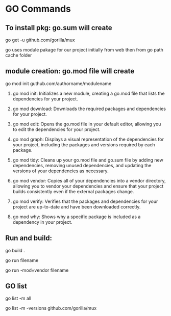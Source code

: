 # GO Commands

## To install pkg: go.sum will create

go get -u github.com/gorilla/mux

go uses module pakage for our project initially from web then from go path cache folder

<!-- to see that go env command check go path in that will find cache -->

## module creation: go.mod file will create

go mod init guthub.com/authorname/modulename

1. go mod init: Initializes a new module, creating a go.mod file that lists the dependencies for your project.

2. go mod download: Downloads the required packages and dependencies for your project.

3. go mod edit: Opens the go.mod file in your default editor, allowing you to edit the dependencies for your project.

4. go mod graph: Displays a visual representation of the dependencies for your project, including the packages and versions required by each package.

5. go mod tidy: Cleans up your go.mod file and go.sum file by adding new dependencies, removing unused dependencies, and updating the versions of your dependencies as necessary.

6. go mod vendor: Copies all of your dependencies into a vendor directory, allowing you to vendor your dependencies and ensure that your project builds consistently even if the external packages change.

7. go mod verify: Verifies that the packages and dependencies for your project are up-to-date and have been downloaded correctly.

8. go mod why: Shows why a specific package is included as a dependency in your project.

## Run and build:

go build .

<!-- this looks pkgs directly from web or cache -->

go run filename

<!-- this looks pakages from locally vendor folder instead of web or cache -->

go run -mod=vendor filename

## GO list

<!-- list all module pkgs from our projet modules-->

go list -m all

<!-- list of all version of mux dependency  -->

go list -m -versions github.com/gorilla/mux
